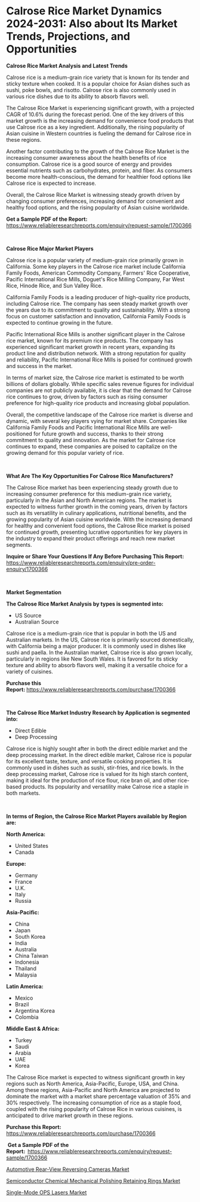 <p><h1>Calrose Rice Market Dynamics 2024-2031: Also about Its Market Trends, Projections, and Opportunities</h1></p><p><strong>Calrose Rice Market Analysis and Latest Trends</strong></p>
<p><p>Calrose rice is a medium-grain rice variety that is known for its tender and sticky texture when cooked. It is a popular choice for Asian dishes such as sushi, poke bowls, and risotto. Calrose rice is also commonly used in various rice dishes due to its ability to absorb flavors well. </p><p>The Calrose Rice Market is experiencing significant growth, with a projected CAGR of 10.6% during the forecast period. One of the key drivers of this market growth is the increasing demand for convenience food products that use Calrose rice as a key ingredient. Additionally, the rising popularity of Asian cuisine in Western countries is fueling the demand for Calrose rice in these regions.</p><p>Another factor contributing to the growth of the Calrose Rice Market is the increasing consumer awareness about the health benefits of rice consumption. Calrose rice is a good source of energy and provides essential nutrients such as carbohydrates, protein, and fiber. As consumers become more health-conscious, the demand for healthier food options like Calrose rice is expected to increase.</p><p>Overall, the Calrose Rice Market is witnessing steady growth driven by changing consumer preferences, increasing demand for convenient and healthy food options, and the rising popularity of Asian cuisine worldwide.</p></p>
<p><strong>Get a Sample PDF of the Report:&nbsp;</strong> <a href="https://www.reliableresearchreports.com/enquiry/request-sample/1700366">https://www.reliableresearchreports.com/enquiry/request-sample/1700366</a></p>
<p>&nbsp;</p>
<p><strong>Calrose Rice Major Market Players</strong></p>
<p><p>Calrose rice is a popular variety of medium-grain rice primarily grown in California. Some key players in the Calrose rice market include California Family Foods, American Commodity Company, Farmers' Rice Cooperative, Pacific International Rice Mills, Doguet's Rice Milling Company, Far West Rice, Hinode Rice, and Sun Valley Rice.</p><p>California Family Foods is a leading producer of high-quality rice products, including Calrose rice. The company has seen steady market growth over the years due to its commitment to quality and sustainability. With a strong focus on customer satisfaction and innovation, California Family Foods is expected to continue growing in the future. </p><p>Pacific International Rice Mills is another significant player in the Calrose rice market, known for its premium rice products. The company has experienced significant market growth in recent years, expanding its product line and distribution network. With a strong reputation for quality and reliability, Pacific International Rice Mills is poised for continued growth and success in the market.</p><p>In terms of market size, the Calrose rice market is estimated to be worth billions of dollars globally. While specific sales revenue figures for individual companies are not publicly available, it is clear that the demand for Calrose rice continues to grow, driven by factors such as rising consumer preference for high-quality rice products and increasing global population.</p><p>Overall, the competitive landscape of the Calrose rice market is diverse and dynamic, with several key players vying for market share. Companies like California Family Foods and Pacific International Rice Mills are well-positioned for future growth and success, thanks to their strong commitment to quality and innovation. As the market for Calrose rice continues to expand, these companies are poised to capitalize on the growing demand for this popular variety of rice.</p></p>
<p>&nbsp;</p>
<p><strong>What Are The Key Opportunities For Calrose Rice Manufacturers?</strong></p>
<p><p>The Calrose Rice market has been experiencing steady growth due to increasing consumer preference for this medium-grain rice variety, particularly in the Asian and North American regions. The market is expected to witness further growth in the coming years, driven by factors such as its versatility in culinary applications, nutritional benefits, and the growing popularity of Asian cuisine worldwide. With the increasing demand for healthy and convenient food options, the Calrose Rice market is poised for continued growth, presenting lucrative opportunities for key players in the industry to expand their product offerings and reach new market segments.</p></p>
<p><strong>Inquire or Share Your Questions If Any Before Purchasing This Report:</strong> <a href="https://www.reliableresearchreports.com/enquiry/pre-order-enquiry/1700366">https://www.reliableresearchreports.com/enquiry/pre-order-enquiry/1700366</a></p>
<p>&nbsp;</p>
<p><strong>Market Segmentation</strong></p>
<p><strong>The Calrose Rice Market Analysis by types is segmented into:</strong></p>
<p><ul><li>US Source</li><li>Australian Source</li></ul></p>
<p><p>Calrose rice is a medium-grain rice that is popular in both the US and Australian markets. In the US, Calrose rice is primarily sourced domestically, with California being a major producer. It is commonly used in dishes like sushi and paella. In the Australian market, Calrose rice is also grown locally, particularly in regions like New South Wales. It is favored for its sticky texture and ability to absorb flavors well, making it a versatile choice for a variety of cuisines.</p></p>
<p><strong>Purchase this Report:&nbsp;</strong><a href="https://www.reliableresearchreports.com/purchase/1700366">https://www.reliableresearchreports.com/purchase/1700366</a></p>
<p>&nbsp;</p>
<p><strong>The Calrose Rice Market Industry Research by Application is segmented into:</strong></p>
<p><ul><li>Direct Edible</li><li>Deep Processing</li></ul></p>
<p><p>Calrose rice is highly sought after in both the direct edible market and the deep processing market. In the direct edible market, Calrose rice is popular for its excellent taste, texture, and versatile cooking properties. It is commonly used in dishes such as sushi, stir-fries, and rice bowls. In the deep processing market, Calrose rice is valued for its high starch content, making it ideal for the production of rice flour, rice bran oil, and other rice-based products. Its popularity and versatility make Calrose rice a staple in both markets.</p></p>
<p>&nbsp;</p>
<p><strong>In terms of Region, the Calrose Rice Market Players available by Region are:</strong></p>
<p>
    <p> <strong> North America: </strong>
        <ul>
            <li>United States</li>
            <li>Canada</li>
        </ul>
        </p> 
    <p> <strong> Europe: </strong>
        <ul>
            <li>Germany</li>
            <li>France</li>
            <li>U.K.</li>
            <li>Italy</li>
            <li>Russia</li>
        </ul>
        </p> 
    <p> <strong> Asia-Pacific: </strong>
        <ul>
            <li>China</li>
            <li>Japan</li>
            <li>South Korea</li>
            <li>India</li>
            <li>Australia</li>
            <li>China Taiwan</li>
            <li>Indonesia</li>
            <li>Thailand</li>
            <li>Malaysia</li>
        </ul>
        </p> 
    <p> <strong> Latin America: </strong>
        <ul>
            <li>Mexico</li>
            <li>Brazil</li>
            <li>Argentina Korea</li>
            <li>Colombia</li>
        </ul>
        </p> 
    <p> <strong> Middle East & Africa: </strong>
        <ul>
            <li>Turkey</li>
            <li>Saudi</li>
            <li>Arabia</li>
            <li>UAE</li>
            <li>Korea</li>
        </ul>
    </p>
    </p>
<p><p>The Calrose Rice market is expected to witness significant growth in key regions such as North America, Asia-Pacific, Europe, USA, and China. Among these regions, Asia-Pacific and North America are projected to dominate the market with a market share percentage valuation of 35% and 30% respectively. The increasing consumption of rice as a staple food, coupled with the rising popularity of Calrose Rice in various cuisines, is anticipated to drive market growth in these regions.</p></p>
<p><strong>Purchase this Report: </strong><a href="https://www.reliableresearchreports.com/purchase/1700366">https://www.reliableresearchreports.com/purchase/1700366</a></p>
<p>&nbsp;<strong>Get a Sample PDF of the Report:&nbsp;&nbsp;</strong><a href="https://www.reliableresearchreports.com/enquiry/request-sample/1700366">https://www.reliableresearchreports.com/enquiry/request-sample/1700366</a></p>
<p><strong></strong></p>
<p><p><a href="https://view.publitas.com/reportprime-1/automotive-rear-view-reversing-cameras-market-analysis-and-market-size-global-industry-overview-market-segmentation-and-forecast-2024-to-2031/">Automotive Rear-View Reversing Cameras Market</a></p><p><a href="https://view.publitas.com/reportprime-1/semiconductor-chemical-mechanical-polishing-retaining-rings-market-share-market-new-trends-analysis-report-by-type-by-application-by-end-use-by-region-and-segment-forecasts-2024-2031/">Semiconductor Chemical Mechanical Polishing Retaining Rings Market</a></p><p><a href="https://view.publitas.com/reportprime-1/global-single-mode-ops-lasers-market-size-and-market-trends-insights-and-projections-from-2024-to-2031/">Single-Mode OPS Lasers Market</a></p></p>